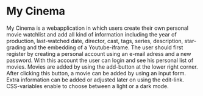 # My Cinema

My Cinema is a webapplication in which users create their own personal movie watchlist and add all kind of information including the year of production, last-watched date, director, cast, tags, series, description, star-grading and the embedding of a Youtube-iframe. The user should first register by creating a personal account using an e-mail adress and a new password. With this account the user can login and see his personal list of movies. Movies are added by using the add-button at the lower right corner. After clicking this button, a movie can be added by using an input form. Extra information can be added or adjusted later on using the edit-link. CSS-variables enable to choose between a light or a dark mode.
